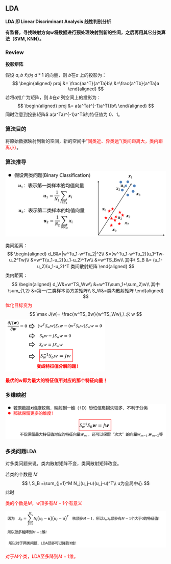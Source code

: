 ## LDA

**LDA 即 Linear Discriminant Analysis 线性判别分析**

**有监督，寻找映射方向w将数据进行预处理映射到新的空间，之后再用其它分类算法（SVM, KNN）。**

### Review

**投影矩阵**

假设 $a,b$ 均为 $d*1$ 的向量，则 $b$在$a$ 上的投影为：
$$
\begin{aligned}
proj &= \frac{aa^T}{a^Ta}b\\
&=\frac{a^Tb}{a^Ta}a
\end{aligned}
$$
若将$a$推广为矩阵，则 $b$在$a$ 列空间上的投影为：
$$
\begin{aligned}
proj &= a(a^Ta)^{-1}a^T{}b\\
\end{aligned}
$$
同时注意到投影矩阵$ a(a^Ta)^{-1}a^T$的特征值为 0、1。



### 算法目的

将原始数据映射到新的空间，新的空间中<font color='red'>“同类近、异类远”(类间距离大，类内距离小）</font>。



### 算法推导

<img src="imag/图片33.png" alt="图片33" style="zoom:50%;" />

类间距离：
$$
\begin{aligned}
d_B&=|w^Tu_1-w^Tu_2|^2\\
&=(w^Tu_1-w^Tu_2)(u_1^Tw-u_2^Tw)\\
&=w^T(u_1-u_2)(u_1-u_2)^Tw\\
&=w^TS_Bw\\
其中\ S_B &= (u_1-u_2)(u_1-u_2)^T 类间散射矩阵
\end{aligned}
$$
类内距离：
$$
\begin{aligned}
d_W&=w^TS_Ww\\
&=w^T(\sum_1+\sum_2)w\\
其中 \sum_{1,2} &=第一/二类样本协方差矩阵\\
S_W&=类内散射矩阵
\end{aligned}
$$
<font color='red'>优化目标变为</font>
$$
\max J(w)= \frac{w^TS_Bw}{w^TS_Ww},\ 求 w
$$
<img src="imag/图片34.png" alt="图片33" style="zoom: 33%;" />

<font color='red'>**最优的w即为最大的特征值所对应的那个特征向量！**</font>



### 多维映射

<img src="imag/图片35.png" alt="图片35" style="zoom: 50%;" />



### 多类问题LDA

对多类问题来说，类内散射矩阵不变，类间散射矩阵改变。

若类的个数是 $M$
$$
\ S_B =\sum_{j=1}^M N_j(u_j-u)(u_j-u)^T\\
u为全局中心
$$
此时

<font color='red'>类的个数是$M$，$w$顶多有$M-1$个有意义</font>

<img src="imag/图片36.png" alt="图片35" style="zoom: 67%;" />



<font color='red'>对于$M$个类，LDA至多降到$M-1$维。</font>

